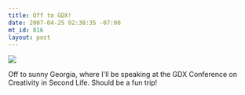 ```yaml
--- 
title: Off to GDX!
date: 2007-04-25 02:38:35 -07:00
mt_id: 816
layout: post
---
```

[![][1]][2]

Off to sunny Georgia, where I'll be speaking at the GDX Conference on Creativity in Second Life. Should be a fun trip! 

   [1]: http://images.nonpolynomial.com/slashdong.org/blog/gdx.jpg
   [2]: http://www.scad.edu/gdx

